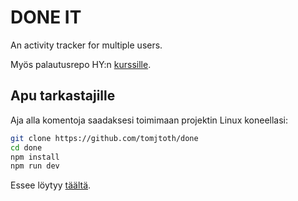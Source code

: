 # DONE IT

An activity tracker for multiple users.

Myös palautusrepo HY:n [kurssille](https://cybersecuritybase.mooc.fi/module-3.1).

## Apu tarkastajille

Aja alla komentoja saadaksesi toimimaan projektin Linux koneellasi:

```bash
git clone https://github.com/tomjtoth/done
cd done
npm install
npm run dev
```

Essee löytyy [täältä](./essay.md).
